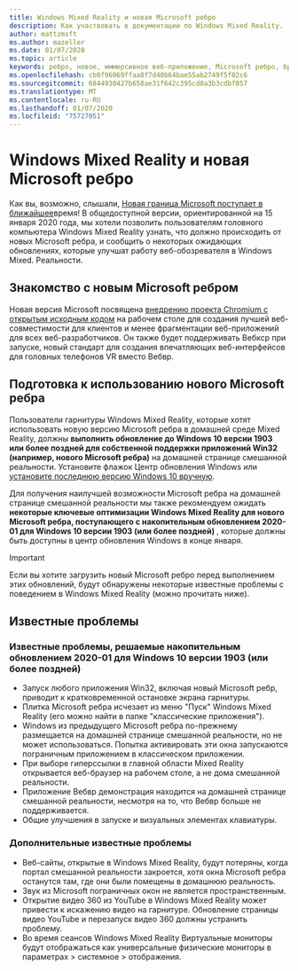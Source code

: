 ```yaml
---
title: Windows Mixed Reality и новая Microsoft ребро
description: Как участвовать в документации по Windows Mixed Reality.
author: mattzmsft
ms.author: mazeller
ms.date: 01/07/2020
ms.topic: article
keywords: ребро, новое, иммерсивное веб-приложение, Microsoft ребро, браузер, VR
ms.openlocfilehash: cb0f96069ffaa8f7d40b64bae55ab2749f5f02c6
ms.sourcegitcommit: 6844930427b658ae31f642c395cd8a3b3cdbf857
ms.translationtype: MT
ms.contentlocale: ru-RU
ms.lasthandoff: 01/07/2020
ms.locfileid: "75727051"
---
```

# <a name="windows-mixed-reality-and-the-new-microsoft-edge"></a>Windows Mixed Reality и новая Microsoft ребро

Как вы, возможно, слышали, [Новая граница Microsoft поступает в ближайшее](https://blogs.windows.com/windowsexperience/2019/11/04/introducing-the-new-microsoft-edge-and-bing/)время! В общедоступной версии, ориентированной на 15 января 2020 года, мы хотели позволить пользователям головного компьютера Windows Mixed Reality узнать, что должно происходить от новых Microsoft ребра, и сообщить о некоторых ожидающих обновлениях, которые улучшат работу веб-обозревателя в Windows Mixed. Реальности.

## <a name="introducing-the-new-microsoft-edge"></a>Знакомство с новым Microsoft ребром

Новая версия Microsoft посвящена [внедрению проекта Chromium с открытым исходным кодом](https://blogs.windows.com/windowsexperience/2018/12/06/microsoft-edge-making-the-web-better-through-more-open-source-collaboration/) на рабочем столе для создания лучшей веб-совместимости для клиентов и менее фрагментации веб-приложений для всех веб-разработчиков. Он также будет поддерживать Вебкср при запуске, новый стандарт для создания впечатляющих веб-интерфейсов для головных телефонов VR вместо Вебвр.

## <a name="getting-ready-for-the-new-microsoft-edge"></a>Подготовка к использованию нового Microsoft ребра

Пользователи гарнитуры Windows Mixed Reality, которые хотят использовать новую версию Microsoft ребра в домашней среде Mixed Reality, должны **выполнить обновление до Windows 10 версии 1903 или более поздней для собственной поддержки приложений Win32 (например, нового Microsoft ребра)** на домашней странице смешанной реальности. Установите флажок Центр обновления Windows или [установите последнюю версию Windows 10 вручную](https://www.microsoft.com/en-us/software-download/windows10).

Для получения наилучшей возможности Microsoft ребра на домашней странице смешанной реальности мы также рекомендуем ожидать **некоторые ключевые оптимизации Windows Mixed Reality для нового Microsoft ребра, поступающего с накопительным обновлением 2020-01 для Windows 10 версии 1903 (или более поздней)** , которые должны быть доступны в центр обновления Windows в конце января.

>[!IMPORTANT]
>Если вы хотите загрузить новый Microsoft ребро перед выполнением этих обновлений, будут обнаружены некоторые известные проблемы с поведением в Windows Mixed Reality (можно прочитать ниже).

## <a name="known-issues"></a>Известные проблемы

### <a name="known-issues-resolved-by-the-2020-01-cumulative-update-for-windows-10-version-1903-or-later"></a>Известные проблемы, решаемые накопительным обновлением 2020-01 для Windows 10 версии 1903 (или более поздней)

- Запуск любого приложения Win32, включая новый Microsoft ребр, приводит к кратковременной остановке экрана гарнитуры.
- Плитка Microsoft ребра исчезает из меню "Пуск" Windows Mixed Reality (его можно найти в папке "классические приложения").
- Windows из предыдущего Microsoft ребра по-прежнему размещается на домашней странице смешанной реальности, но не может использоваться. Попытка активировать эти окна запускаются пограничным приложением в классическом приложении.
- При выборе гиперссылки в главной области Mixed Reality открывается веб-браузер на рабочем столе, а не дома смешанной реальности.
- Приложение Вебвр демонстрация находится на домашней странице смешанной реальности, несмотря на то, что Вебвр больше не поддерживается.
- Общие улучшения в запуске и визуальных элементах клавиатуры.

### <a name="additional-known-issues"></a>Дополнительные известные проблемы

-   Веб-сайты, открытые в Windows Mixed Reality, будут потеряны, когда портал смешанной реальности закроется, хотя окна Microsoft ребра останутся там, где они были помещены в домашнюю реальность.
-   Звук из Microsoft пограничных окон не является пространственным.
-   Открытие видео 360 из YouTube в Windows Mixed Reality может привести к искажению видео на гарнитуре. Обновление страницы видео YouTube и перезапуск видео 360 должны устранить проблему.
-   Во время сеансов Windows Mixed Reality Виртуальные мониторы будут отображаться как универсальные физические мониторы в параметрах > системное > отображения.




